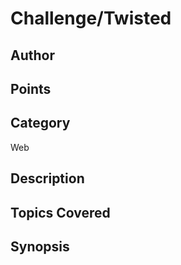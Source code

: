 # Challenge/Twisted
## Author

## Points

## Category
Web
## Description

## Topics Covered

## Synopsis

